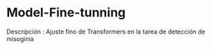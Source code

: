 # Model-Fine-tunning
Descripción : Ajuste fino de Transformers en la tarea de detección de misoginia 
